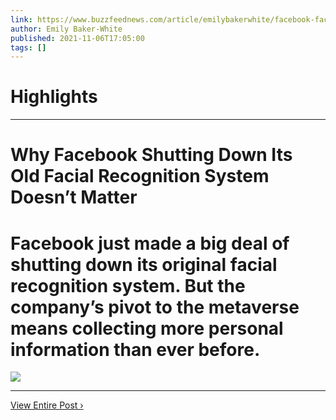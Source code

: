 ```yaml
---
link: https://www.buzzfeednews.com/article/emilybakerwhite/facebook-faceprints-are-the-tip-of-the-biometric-iceberg
author: Emily Baker-White
published: 2021-11-06T17:05:00
tags: []
---
```

# Highlights


---
# Why Facebook Shutting Down Its Old Facial Recognition System Doesn’t Matter
# Facebook just made a big deal of shutting down its original facial recognition system. But the company’s pivot to the metaverse means collecting more personal information than ever before.

![](https://img.buzzfeed.com/buzzfeed-static/static/2021-11/6/16/campaign_images/8cd06d05b2f5/why-facebook-shutting-down-its-old-facial-recogni-2-4310-1636214736-19_dblbig.jpg)

---

[View Entire Post ›](https://www.buzzfeednews.com/article/emilybakerwhite/facebook-faceprints-are-the-tip-of-the-biometric-iceberg)